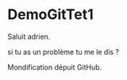 # DemoGitTet1

Saluit adrien.



si tu as un problème tu me le dis ? 


Mondification dépuit GitHub.


